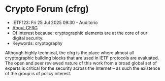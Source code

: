 # Crypto Forum (cfrg)
* <IETFschedule>IETF123: Fri 25 Jul 2025 09:30 - Auditorio</IETFschedule>
* [About CFRG](https://datatracker.ietf.org/group/cfrg/about/)
* Of interest because: cryptographic elements are at the core of our digital security. 
* Keywords: cryptography

Although highly technical, the cfrg is the place where almost all cryptographic building blocks that are used in IETF protocols are evaluated. The open and peer reviewed nature of this work from a broad global set of experts is critical for the security across the Internet – as such the existence of the group is of policy interest. 
